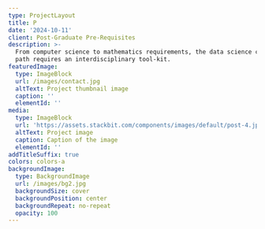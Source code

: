 ```yaml
---
type: ProjectLayout
title: P
date: '2024-10-11'
client: Post-Graduate Pre-Requisites
description: >-
  From computer science to mathematics requirements, the data science career
  path requires an interdisciplinary tool-kit.
featuredImage:
  type: ImageBlock
  url: /images/contact.jpg
  altText: Project thumbnail image
  caption: ''
  elementId: ''
media:
  type: ImageBlock
  url: 'https://assets.stackbit.com/components/images/default/post-4.jpeg'
  altText: Project image
  caption: Caption of the image
  elementId: ''
addTitleSuffix: true
colors: colors-a
backgroundImage:
  type: BackgroundImage
  url: /images/bg2.jpg
  backgroundSize: cover
  backgroundPosition: center
  backgroundRepeat: no-repeat
  opacity: 100
---
```

